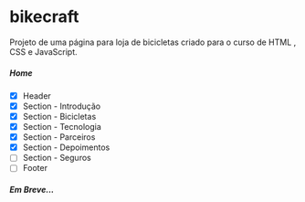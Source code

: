 # bikecraft

Projeto de uma página para loja de bicicletas criado para o curso de HTML , CSS e JavaScript.

##### Home

- [x] Header
- [x] Section - Introdução
- [x] Section - Bicicletas
- [x] Section - Tecnologia
- [x] Section - Parceiros
- [x] Section - Depoimentos
- [ ] Section - Seguros
- [ ] Footer

##### Em Breve...

